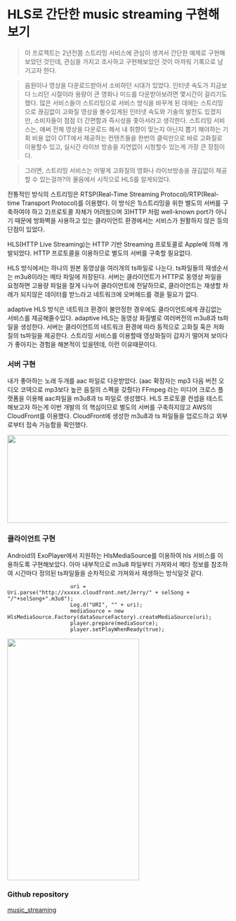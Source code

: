 # HLS로 간단한 music streaming 구현해보기

> 이 프로젝트는 2년전쯤 스트리밍 서비스에 관심이 생겨서 간단한 예제로 구현해보았던 것인데, 관심을 가지고 조사하고 구현해보았던 것이 아까워 기록으로 남기고자 한다.

> 음원이나 영상을 다운로드받아서 소비하던 시대가 있었다. 인터넷 속도가 지금보다 느리던 시절이라 용량이 큰 영화나 미드를 다운받아보려면 몇시간이 걸리기도했다. 많은 서비스들이 스트리밍으로 서비스 방식을 바꾸게 된 데에는 스트리밍으로 끊김없이 고화질 영상을 볼수있게된 인터넷 속도와 기술의 발전도 있겠지만, 소비자들이 점점 더 간편함과 즉시성을 좇아서라고 생각한다. 스트리밍 서비스는, 애써 전체 영상을 다운로드 해서 내 취향이 맞는지 아닌지 뽑기 해야하는 기회 비용 없이 OTT에서 제공하는 컨텐츠들을 한번의 클릭만으로 바로 고화질로 이용할수 있고, 실시간 라이브 방송을 지연없이 시청할수 있는게 가장 큰 장점이다. 

> 그러면, 스트리밍 서비스는 어떻게 고화질의 영화나 라이브방송을 끊김없이 제공 할 수 있는걸까?의 물음에서 시작으로 HLS를 알게되었다.


전통적인 방식의 스트리밍은 RTSP(Real-Time Streaming Protocol)/RTP(Real-time Transport Protocol)를 이용했다. 이 방식은 1)스트리밍을 위한 별도의 서버를 구축하여야 하고 2)프로토콜 자체가 어려웠으며 3)HTTP 처럼 well-known port가 아니기 때문에 방화벽을 사용하고 있는 클라이언트 환경에서는 서비스가 원활하지 않은 등의 단점이 있었다.


HLS(HTTP Live Streaming)는 HTTP 기반 Streaming 프로토콜로 Apple에 의해 개발되었다. HTTP 프로토콜을 이용하므로 별도의 서버를 구축할 필요없다.

HLS 방식에서는 하나의 원본 동영상을 여러개의 ts파일로 나눈다. ts파일들의 재생순서는 m3u8이라는 메타 파일에 저장된다. 서버는 클라이언트가 HTTP로 동영상 파일을 요청하면 고용량 파일을 잘게 나누어 클라이언트에 전달하므로, 클라이언트는 재생할 차례가 되지않은 데이터를 받느라고 네트워크에 오버헤드를 겪을 필요가 없다.

adaptive HLS 방식은 네트워크 환경이 불안정한 경우에도 클라이언트에게 끊김없는 서비스를 제공해줄수있다. adaptive HLS는 동영상 화질별로 여러버전의 m3u8과 ts파일을 생성한다. 서버는 클라이언트의 네트워크 환경에 따라 동적으로 고화질 혹은 저화질의 ts파일을 제공한다. 스트리밍 서비스를 이용할때 영상화질이 갑자기 떨어져 보이다가 좋아지는 경험을 해본적이 있을텐데, 이런 이유때문이다.

### 서버 구현
내가 좋아하는 노래 두개를 aac 파일로 다운받았다. (aac 확장자는 mp3 다음 버전 오디오 코덱으로 mp3보다 높은 음질의 스펙을 갖췄다) FFmpeg 라는 미디어 크로스 플랫폼을 이용해 aac파일을 m3u8과 ts 파일로 생성했다. HLS 프로토콜 컨셉을 테스트해보고자 하는게 이번 개발의 의 핵심이므로 별도의 서버를 구축하지않고 AWS의 CloudFront를 이용했다. CloudFront에 생성한 m3u8과 ts 파일들을 업로드하고 외부로부터 접속 가능함을 확인했다.

<img src="https://user-images.githubusercontent.com/62507373/108620742-97b0b980-7471-11eb-8c69-f8ef20a879be.png" width="1000" height="200">

### 클라이언트 구현
Android의 ExoPlayer에서 지원하는 HlsMediaSource를 이용하여 hls 서비스를 이용하도록 구현해보았다. 아마 내부적으로 m3u8 파일부터 가져와서 메타 정보를 참조하여 시간마다 정의된 ts파일들을 순차적으로 가져와서 재생하는 방식일것 같다.
```
                    uri = Uri.parse("http://xxxxx.cloudfront.net/Jerry/" + selSong + "/"+selSong+".m3u8");
                    Log.d("URI", "" + uri);
                    mediaSource = new HlsMediaSource.Factory(dataSourceFactory).createMediaSource(uri);
                    player.prepare(mediaSource);
                    player.setPlayWhenReady(true);
```

<img src="https://user-images.githubusercontent.com/62507373/108594803-65df1a80-73bf-11eb-9bbf-8ff88f42519f.png" width="300" height="550">

### Github repository
[music_streaming](https://github.com/jerry92k/music_streaming)

